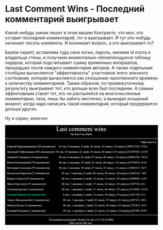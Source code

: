 Last Comment Wins - Последний комментарий выигрывает
====

Какой-нибудь умник пишет в этом вашем Контракте, что мол, кто оставит последний комментарий, тот и выигрывает.
И тут кто-нибудь начинает писать комменты. И возникает вопрос, а кто выигрывает-то?

Берём скрипт, вставляем туда свои логин, пароль, меняем id поста и владельца стены, и получаем моментально обновляющуюся таблицу лидеров, которая подсчитывает сумму временных интервалов, прошедших после каждого комментария авторов. А также отдельным столбцом вычисляется "эффективность" участников этого эпичного состязания, которая вычисляется как отношение накопленного времени к количеству комментариев.
Таким образом, по промежуточному результату выигрывает тот, кто дольше всех был последним. А самым эффективным станет тот, кто не распылялся на многочисленные комментарии, типа, лишь бы забить местечко, а выжидал козырный момент, когда надо написать такой комментарий, который продержится дольше других.

Ну и скрин, конечно

![screen](https://raw.githubusercontent.com/Pmmlabs/LastCommentWins/pic/screen.png)
